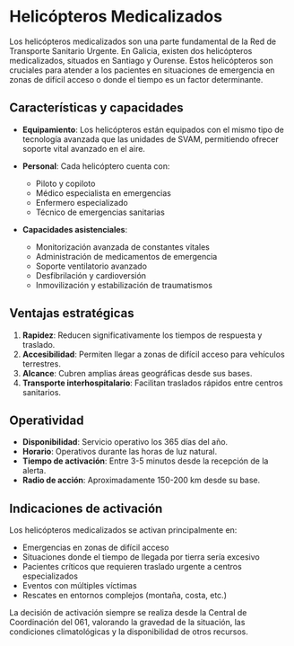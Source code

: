 # Helicópteros Medicalizados

Los helicópteros medicalizados son una parte fundamental de la Red de Transporte Sanitario Urgente. En Galicia, existen dos helicópteros medicalizados, situados en Santiago y Ourense. Estos helicópteros son cruciales para atender a los pacientes en situaciones de emergencia en zonas de difícil acceso o donde el tiempo es un factor determinante.

## Características y capacidades

- **Equipamiento**: Los helicópteros están equipados con el mismo tipo de tecnología avanzada que las unidades de SVAM, permitiendo ofrecer soporte vital avanzado en el aire.

- **Personal**: Cada helicóptero cuenta con:
  - Piloto y copiloto
  - Médico especialista en emergencias
  - Enfermero especializado
  - Técnico de emergencias sanitarias

- **Capacidades asistenciales**:
  - Monitorización avanzada de constantes vitales
  - Administración de medicamentos de emergencia
  - Soporte ventilatorio avanzado
  - Desfibrilación y cardioversión
  - Inmovilización y estabilización de traumatismos

## Ventajas estratégicas

1. **Rapidez**: Reducen significativamente los tiempos de respuesta y traslado.
2. **Accesibilidad**: Permiten llegar a zonas de difícil acceso para vehículos terrestres.
3. **Alcance**: Cubren amplias áreas geográficas desde sus bases.
4. **Transporte interhospitalario**: Facilitan traslados rápidos entre centros sanitarios.

## Operatividad

- **Disponibilidad**: Servicio operativo los 365 días del año.
- **Horario**: Operativos durante las horas de luz natural.
- **Tiempo de activación**: Entre 3-5 minutos desde la recepción de la alerta.
- **Radio de acción**: Aproximadamente 150-200 km desde su base.

## Indicaciones de activación

Los helicópteros medicalizados se activan principalmente en:

- Emergencias en zonas de difícil acceso
- Situaciones donde el tiempo de llegada por tierra sería excesivo
- Pacientes críticos que requieren traslado urgente a centros especializados
- Eventos con múltiples víctimas
- Rescates en entornos complejos (montaña, costa, etc.)

La decisión de activación siempre se realiza desde la Central de Coordinación del 061, valorando la gravedad de la situación, las condiciones climatológicas y la disponibilidad de otros recursos. 